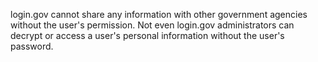 login.gov cannot share any information with other government agencies without the user's permission. Not even login.gov administrators can decrypt or access a user's personal information without the user's password.
